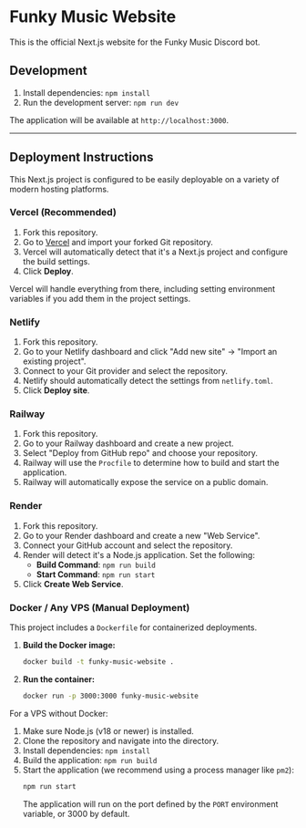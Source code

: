 # Funky Music Website

This is the official Next.js website for the Funky Music Discord bot.

## Development

1.  Install dependencies: `npm install`
2.  Run the development server: `npm run dev`

The application will be available at `http://localhost:3000`.

---

## Deployment Instructions

This Next.js project is configured to be easily deployable on a variety of modern hosting platforms.

### Vercel (Recommended)

1.  Fork this repository.
2.  Go to [Vercel](https://vercel.com/new) and import your forked Git repository.
3.  Vercel will automatically detect that it's a Next.js project and configure the build settings.
4.  Click **Deploy**.

Vercel will handle everything from there, including setting environment variables if you add them in the project settings.

### Netlify

1.  Fork this repository.
2.  Go to your Netlify dashboard and click "Add new site" -> "Import an existing project".
3.  Connect to your Git provider and select the repository.
4.  Netlify should automatically detect the settings from `netlify.toml`.
5.  Click **Deploy site**.

### Railway

1.  Fork this repository.
2.  Go to your Railway dashboard and create a new project.
3.  Select "Deploy from GitHub repo" and choose your repository.
4.  Railway will use the `Procfile` to determine how to build and start the application.
5.  Railway will automatically expose the service on a public domain.

### Render

1.  Fork this repository.
2.  Go to your Render dashboard and create a new "Web Service".
3.  Connect your GitHub account and select the repository.
4.  Render will detect it's a Node.js application. Set the following:
    *   **Build Command**: `npm run build`
    *   **Start Command**: `npm run start`
5.  Click **Create Web Service**.

### Docker / Any VPS (Manual Deployment)

This project includes a `Dockerfile` for containerized deployments.

1.  **Build the Docker image:**
    ```bash
    docker build -t funky-music-website .
    ```

2.  **Run the container:**
    ```bash
    docker run -p 3000:3000 funky-music-website
    ```

For a VPS without Docker:

1.  Make sure Node.js (v18 or newer) is installed.
2.  Clone the repository and navigate into the directory.
3.  Install dependencies: `npm install`
4.  Build the application: `npm run build`
5.  Start the application (we recommend using a process manager like `pm2`):
    ```bash
    npm run start
    ```
    The application will run on the port defined by the `PORT` environment variable, or 3000 by default.
